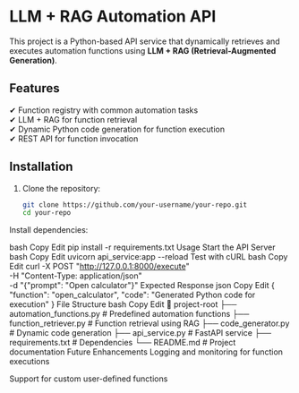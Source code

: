 # LLM + RAG Automation API  

This project is a Python-based API service that dynamically retrieves and executes automation functions using **LLM + RAG (Retrieval-Augmented Generation)**.  

## Features  
✔ Function registry with common automation tasks  
✔ LLM + RAG for function retrieval  
✔ Dynamic Python code generation for function execution  
✔ REST API for function invocation  

## Installation  
1. Clone the repository:  
   ```bash
   git clone https://github.com/your-username/your-repo.git
   cd your-repo
Install dependencies:

bash
Copy
Edit
pip install -r requirements.txt
Usage
Start the API Server
bash
Copy
Edit
uvicorn api_service:app --reload
Test with cURL
bash
Copy
Edit
curl -X POST "http://127.0.0.1:8000/execute" \
     -H "Content-Type: application/json" \
     -d "{\"prompt\": \"Open calculator\"}"
Expected Response
json
Copy
Edit
{
  "function": "open_calculator",
  "code": "Generated Python code for execution"
}
File Structure
bash
Copy
Edit
📂 project-root
├── automation_functions.py  # Predefined automation functions
├── function_retriever.py     # Function retrieval using RAG
├── code_generator.py         # Dynamic code generation
├── api_service.py            # FastAPI service
├── requirements.txt          # Dependencies
└── README.md                 # Project documentation
Future Enhancements
Logging and monitoring for function executions

Support for custom user-defined functions
